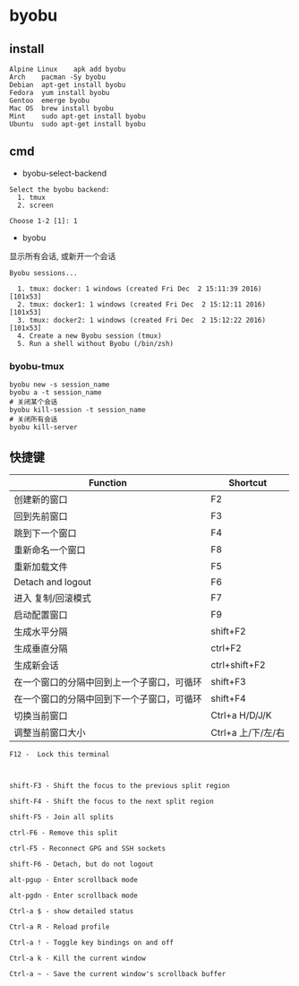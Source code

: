# byobu

## install

```
Alpine Linux	apk add byobu
Arch	pacman -Sy byobu
Debian	apt-get install byobu
Fedora	yum install byobu
Gentoo	emerge byobu
Mac OS	brew install byobu
Mint	sudo apt-get install byobu
Ubuntu	sudo apt-get install byobu
```

## cmd


* byobu-select-backend

```
Select the byobu backend:
  1. tmux
  2. screen

Choose 1-2 [1]: 1
```

* byobu

显示所有会话, 或新开一个会话

```
Byobu sessions...

  1. tmux: docker: 1 windows (created Fri Dec  2 15:11:39 2016) [101x53]
  2. tmux: docker1: 1 windows (created Fri Dec  2 15:12:11 2016) [101x53]
  3. tmux: docker2: 1 windows (created Fri Dec  2 15:12:22 2016) [101x53]
  4. Create a new Byobu session (tmux)
  5. Run a shell without Byobu (/bin/zsh)
```

### byobu-tmux

```
byobu new -s session_name
byobu a -t session_name
# 关闭某个会话
byobu kill-session -t session_name
# 关闭所有会话
byobu kill-server
```

## 快捷键

Function | Shortcut
--- | -----
创建新的窗口 | F2
回到先前窗口 | F3
跳到下一个窗口 | F4
重新命名一个窗口 | F8
重新加载文件 | F5
Detach and logout | F6
进入 复制/回滚模式 | F7
启动配置窗口 | F9
生成水平分隔 | shift+F2
生成垂直分隔 | ctrl+F2
生成新会话 | ctrl+shift+F2
在一个窗口的分隔中回到上一个子窗口，可循环 | shift+F3
在一个窗口的分隔中回到下一个子窗口，可循环 | shift+F4
切换当前窗口 | Ctrl+a H/D/J/K
调整当前窗口大小 | Ctrl+a 上/下/左/右



```
F12 -  Lock this terminal



shift-F3 - Shift the focus to the previous split region

shift-F4 - Shift the focus to the next split region

shift-F5 - Join all splits

ctrl-F6 - Remove this split

ctrl-F5 - Reconnect GPG and SSH sockets

shift-F6 - Detach, but do not logout

alt-pgup - Enter scrollback mode

alt-pgdn - Enter scrollback mode

Ctrl-a $ - show detailed status

Ctrl-a R - Reload profile

Ctrl-a ! - Toggle key bindings on and off

Ctrl-a k - Kill the current window

Ctrl-a ~ - Save the current window's scrollback buffer
```
